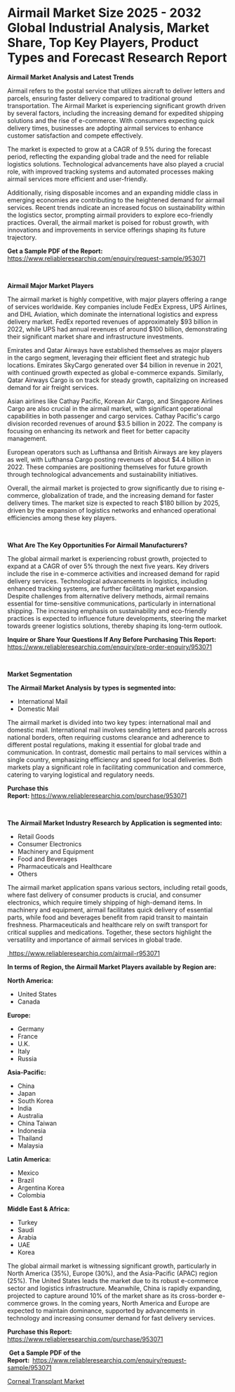 <p><h1>Airmail Market Size 2025 - 2032 Global Industrial Analysis, Market Share, Top Key Players, Product Types and Forecast Research Report</h1></p><p><strong>Airmail Market Analysis and Latest Trends</strong></p>
<p><p>Airmail refers to the postal service that utilizes aircraft to deliver letters and parcels, ensuring faster delivery compared to traditional ground transportation. The Airmail Market is experiencing significant growth driven by several factors, including the increasing demand for expedited shipping solutions and the rise of e-commerce. With consumers expecting quick delivery times, businesses are adopting airmail services to enhance customer satisfaction and compete effectively.</p><p>The market is expected to grow at a CAGR of 9.5% during the forecast period, reflecting the expanding global trade and the need for reliable logistics solutions. Technological advancements have also played a crucial role, with improved tracking systems and automated processes making airmail services more efficient and user-friendly.</p><p>Additionally, rising disposable incomes and an expanding middle class in emerging economies are contributing to the heightened demand for airmail services. Recent trends indicate an increased focus on sustainability within the logistics sector, prompting airmail providers to explore eco-friendly practices. Overall, the airmail market is poised for robust growth, with innovations and improvements in service offerings shaping its future trajectory.</p></p>
<p><strong>Get a Sample PDF of the Report:&nbsp;</strong> <a href="https://www.reliableresearchiq.com/enquiry/request-sample/953071?utm_campaign=2840&utm_medium=2&utm_source=Github&utm_content=ia&utm_term=07032025&utm_id=airmail">https://www.reliableresearchiq.com/enquiry/request-sample/953071</a></p>
<p>&nbsp;</p>
<p><strong>Airmail Major Market Players</strong></p>
<p><p>The airmail market is highly competitive, with major players offering a range of services worldwide. Key companies include FedEx Express, UPS Airlines, and DHL Aviation, which dominate the international logistics and express delivery market. FedEx reported revenues of approximately $93 billion in 2022, while UPS had annual revenues of around $100 billion, demonstrating their significant market share and infrastructure investments.</p><p>Emirates and Qatar Airways have established themselves as major players in the cargo segment, leveraging their efficient fleet and strategic hub locations. Emirates SkyCargo generated over $4 billion in revenue in 2021, with continued growth expected as global e-commerce expands. Similarly, Qatar Airways Cargo is on track for steady growth, capitalizing on increased demand for air freight services.</p><p>Asian airlines like Cathay Pacific, Korean Air Cargo, and Singapore Airlines Cargo are also crucial in the airmail market, with significant operational capabilities in both passenger and cargo services. Cathay Pacific's cargo division recorded revenues of around $3.5 billion in 2022. The company is focusing on enhancing its network and fleet for better capacity management.</p><p>European operators such as Lufthansa and British Airways are key players as well, with Lufthansa Cargo posting revenues of about $4.4 billion in 2022. These companies are positioning themselves for future growth through technological advancements and sustainability initiatives.</p><p>Overall, the airmail market is projected to grow significantly due to rising e-commerce, globalization of trade, and the increasing demand for faster delivery times. The market size is expected to reach $180 billion by 2025, driven by the expansion of logistics networks and enhanced operational efficiencies among these key players.</p></p>
<p>&nbsp;</p>
<p><strong>What Are The Key Opportunities For Airmail Manufacturers?</strong></p>
<p><p>The global airmail market is experiencing robust growth, projected to expand at a CAGR of over 5% through the next five years. Key drivers include the rise in e-commerce activities and increased demand for rapid delivery services. Technological advancements in logistics, including enhanced tracking systems, are further facilitating market expansion. Despite challenges from alternative delivery methods, airmail remains essential for time-sensitive communications, particularly in international shipping. The increasing emphasis on sustainability and eco-friendly practices is expected to influence future developments, steering the market towards greener logistics solutions, thereby shaping its long-term outlook.</p></p>
<p><strong>Inquire or Share Your Questions If Any Before Purchasing This Report:</strong> <a href="https://www.reliableresearchiq.com/enquiry/pre-order-enquiry/953071?utm_campaign=2840&utm_medium=2&utm_source=Github&utm_content=ia&utm_term=07032025&utm_id=airmail">https://www.reliableresearchiq.com/enquiry/pre-order-enquiry/953071</a></p>
<p>&nbsp;</p>
<p><strong>Market Segmentation</strong></p>
<p><strong>The Airmail Market Analysis by types is segmented into:</strong></p>
<p><ul><li>International Mail</li><li>Domestic Mail</li></ul></p>
<p><p>The airmail market is divided into two key types: international mail and domestic mail. International mail involves sending letters and parcels across national borders, often requiring customs clearance and adherence to different postal regulations, making it essential for global trade and communication. In contrast, domestic mail pertains to mail services within a single country, emphasizing efficiency and speed for local deliveries. Both markets play a significant role in facilitating communication and commerce, catering to varying logistical and regulatory needs.</p></p>
<p><strong>Purchase this Report:&nbsp;</strong><a href="https://www.reliableresearchiq.com/purchase/953071?utm_campaign=2840&utm_medium=2&utm_source=Github&utm_content=ia&utm_term=07032025&utm_id=airmail">https://www.reliableresearchiq.com/purchase/953071</a></p>
<p>&nbsp;</p>
<p><strong>The Airmail Market Industry Research by Application is segmented into:</strong></p>
<p><ul><li>Retail Goods</li><li>Consumer Electronics</li><li>Machinery and Equipment</li><li>Food and Beverages</li><li>Pharmaceuticals and Healthcare</li><li>Others</li></ul></p>
<p><p>The airmail market application spans various sectors, including retail goods, where fast delivery of consumer products is crucial, and consumer electronics, which require timely shipping of high-demand items. In machinery and equipment, airmail facilitates quick delivery of essential parts, while food and beverages benefit from rapid transit to maintain freshness. Pharmaceuticals and healthcare rely on swift transport for critical supplies and medications. Together, these sectors highlight the versatility and importance of airmail services in global trade.</p></p>
<p><a href="https://www.reliableresearchiq.com/airmail-r953071?utm_campaign=2840&utm_medium=2&utm_source=Github&utm_content=ia&utm_term=07032025&utm_id=airmail">&nbsp;https://www.reliableresearchiq.com/airmail-r953071</a></p>
<p><strong>In terms of Region, the Airmail Market Players available by Region are:</strong></p>
<p>
    <p> <strong> North America: </strong>
        <ul>
            <li>United States</li>
            <li>Canada</li>
        </ul>
        </p> 
    <p> <strong> Europe: </strong>
        <ul>
            <li>Germany</li>
            <li>France</li>
            <li>U.K.</li>
            <li>Italy</li>
            <li>Russia</li>
        </ul>
        </p> 
    <p> <strong> Asia-Pacific: </strong>
        <ul>
            <li>China</li>
            <li>Japan</li>
            <li>South Korea</li>
            <li>India</li>
            <li>Australia</li>
            <li>China Taiwan</li>
            <li>Indonesia</li>
            <li>Thailand</li>
            <li>Malaysia</li>
        </ul>
        </p> 
    <p> <strong> Latin America: </strong>
        <ul>
            <li>Mexico</li>
            <li>Brazil</li>
            <li>Argentina Korea</li>
            <li>Colombia</li>
        </ul>
        </p> 
    <p> <strong> Middle East & Africa: </strong>
        <ul>
            <li>Turkey</li>
            <li>Saudi</li>
            <li>Arabia</li>
            <li>UAE</li>
            <li>Korea</li>
        </ul>
    </p>
    </p>
<p><p>The global airmail market is witnessing significant growth, particularly in North America (35%), Europe (30%), and the Asia-Pacific (APAC) region (25%). The United States leads the market due to its robust e-commerce sector and logistics infrastructure. Meanwhile, China is rapidly expanding, projected to capture around 10% of the market share as its cross-border e-commerce grows. In the coming years, North America and Europe are expected to maintain dominance, supported by advancements in technology and increasing consumer demand for fast delivery services.</p></p>
<p><strong>Purchase this Report: </strong><a href="https://www.reliableresearchiq.com/purchase/953071?utm_campaign=2840&utm_medium=2&utm_source=Github&utm_content=ia&utm_term=07032025&utm_id=airmail">https://www.reliableresearchiq.com/purchase/953071</a></p>
<p>&nbsp;<strong>Get a Sample PDF of the Report:&nbsp;&nbsp;</strong><a href="https://www.reliableresearchiq.com/enquiry/request-sample/953071?utm_campaign=2840&utm_medium=2&utm_source=Github&utm_content=ia&utm_term=07032025&utm_id=airmail">https://www.reliableresearchiq.com/enquiry/request-sample/953071</a></p>
<p><strong></strong></p>
<p><p><a href="https://github.com/abuugjetaj/Market-Research-Report-List-1/blob/main/corneal-transplant-market.md?utm_campaign=2840&utm_medium=2&utm_source=Github&utm_content=ia&utm_term=07032025&utm_id=airmail">Corneal Transplant Market</a></p></p>